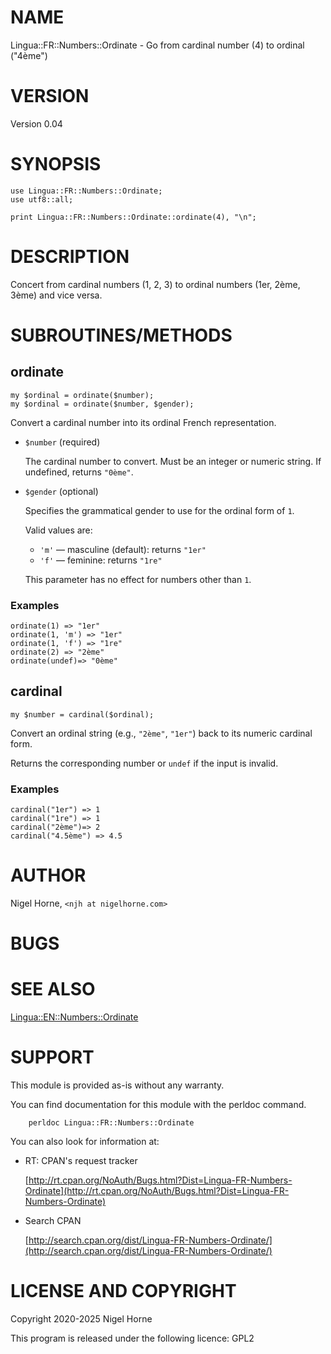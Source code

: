 # NAME

Lingua::FR::Numbers::Ordinate - Go from cardinal number (4) to ordinal ("4ème")

# VERSION

Version 0.04

# SYNOPSIS

    use Lingua::FR::Numbers::Ordinate;
    use utf8::all;

    print Lingua::FR::Numbers::Ordinate::ordinate(4), "\n";

# DESCRIPTION

Concert from cardinal numbers (1, 2, 3) to ordinal numbers (1er, 2ème, 3ème)
and vice versa.

# SUBROUTINES/METHODS

## ordinate

    my $ordinal = ordinate($number);
    my $ordinal = ordinate($number, $gender);

Convert a cardinal number into its ordinal French representation.

- `$number` (required)

    The cardinal number to convert. Must be an integer or numeric string. If undefined, returns `"0ème"`.

- `$gender` (optional)

    Specifies the grammatical gender to use for the ordinal form of `1`. 

    Valid values are:

    - `'m'` — masculine (default): returns `"1er"`
    - `'f'` — feminine: returns `"1re"`

    This parameter has no effect for numbers other than `1`.

### Examples

    ordinate(1) => "1er"
    ordinate(1, 'm') => "1er"
    ordinate(1, 'f') => "1re"
    ordinate(2) => "2ème"
    ordinate(undef)=> "0ème"

## cardinal

    my $number = cardinal($ordinal);

Convert an ordinal string (e.g., `"2ème"`, `"1er"`) back to its numeric cardinal form.

Returns the corresponding number or `undef` if the input is invalid.

### Examples

    cardinal("1er") => 1
    cardinal("1re") => 1
    cardinal("2ème")=> 2
    cardinal("4.5ème") => 4.5

# AUTHOR

Nigel Horne, `<njh at nigelhorne.com>`

# BUGS

# SEE ALSO

[Lingua::EN::Numbers::Ordinate](https://metacpan.org/pod/Lingua%3A%3AEN%3A%3ANumbers%3A%3AOrdinate)

# SUPPORT

This module is provided as-is without any warranty.

You can find documentation for this module with the perldoc command.

        perldoc Lingua::FR::Numbers::Ordinate

You can also look for information at:

- RT: CPAN's request tracker

    [http://rt.cpan.org/NoAuth/Bugs.html?Dist=Lingua-FR-Numbers-Ordinate](http://rt.cpan.org/NoAuth/Bugs.html?Dist=Lingua-FR-Numbers-Ordinate)

- Search CPAN

    [http://search.cpan.org/dist/Lingua-FR-Numbers-Ordinate/](http://search.cpan.org/dist/Lingua-FR-Numbers-Ordinate/)

# LICENSE AND COPYRIGHT

Copyright 2020-2025 Nigel Horne

This program is released under the following licence: GPL2
